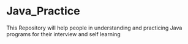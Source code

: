 # Java_Practice
This Repository will help people in understanding and practicing Java programs for their interview and self learning
